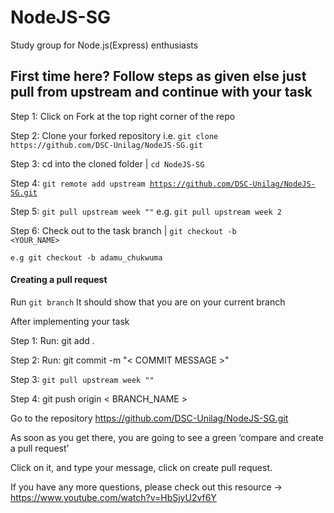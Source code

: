 # NodeJS-SG
Study group for Node.js(Express) enthusiasts

## First time here? Follow steps as given else just pull from upstream and continue with your task

Step 1: Click on Fork at the top right corner of the repo

Step 2: Clone your forked repository i.e. `git clone https://github.com/DSC-Unilag/NodeJS-SG.git`

Step 3: cd into the cloned folder | <code>cd NodeJS-SG</code>

Step 4: <code>git remote add upstream https://github.com/DSC-Unilag/NodeJS-SG.git</code>

Step 5: <code>git pull upstream week "<week number>"</code> e.g. <code>git pull upstream week 2</code>

Step 6: Check out to the task branch | <code>git checkout -b <YOUR_NAME></code>

<code>e.g git checkout -b adamu_chukwuma</code>


#### Creating a pull request
Run <code>git branch</code> It should show that you are on your current branch

After implementing your task

Step 1: Run: git add .

Step 2: Run: git commit -m "< COMMIT MESSAGE >"

Step 3: <code>git pull upstream week "<week number>"</code>

Step 4: git push origin < BRANCH_NAME >

Go to the repository https://github.com/DSC-Unilag/NodeJS-SG.git

As soon as you get there, you are going to see a green ‘compare and create a pull request’

Click on it, and type your message, click on create pull request.

If you have any more questions, please check out this resource -> https://www.youtube.com/watch?v=HbSjyU2vf6Y

